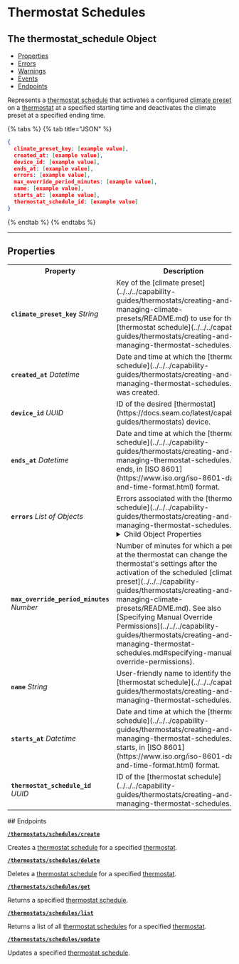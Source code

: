 # Thermostat Schedules

## The thermostat_schedule Object

- [Properties](./#properties)
- [Errors](./#errors)
- [Warnings](./#warnings)
- [Events](./#events)
- [Endpoints](./#endpoints)


Represents a [thermostat schedule](../../../capability-guides/thermostats/creating-and-managing-thermostat-schedules.md) that activates a configured [climate preset](../../../capability-guides/thermostats/creating-and-managing-climate-presets/README.md) on a [thermostat](https://docs.seam.co/latest/capability-guides/thermostats) at a specified starting time and deactivates the climate preset at a specified ending time.

{% tabs %}
{% tab title="JSON" %}
```json
{
  climate_preset_key: [example value],
  created_at: [example value],
  device_id: [example value],
  ends_at: [example value],
  errors: [example value],
  max_override_period_minutes: [example value],
  name: [example value],
  starts_at: [example value],
  thermostat_schedule_id: [example value]
}
```
{% endtab %}
{% endtabs %}

---

## Properties

<table>
<tr><th>Property</th><th>Description</th></tr>
<tr><td><strong><code>climate_preset_key</code></strong> <i>String</i></td>
<td>
Key of the [climate preset](../../../capability-guides/thermostats/creating-and-managing-climate-presets/README.md) to use for the [thermostat schedule](../../../capability-guides/thermostats/creating-and-managing-thermostat-schedules.md).


</td></tr>

<tr><td><strong><code>created_at</code></strong> <i>Datetime</i></td>
<td>
Date and time at which the [thermostat schedule](../../../capability-guides/thermostats/creating-and-managing-thermostat-schedules.md) was created.


</td></tr>

<tr><td><strong><code>device_id</code></strong> <i>UUID</i></td>
<td>
ID of the desired [thermostat](https://docs.seam.co/latest/capability-guides/thermostats) device.


</td></tr>

<tr><td><strong><code>ends_at</code></strong> <i>Datetime</i></td>
<td>
Date and time at which the [thermostat schedule](../../../capability-guides/thermostats/creating-and-managing-thermostat-schedules.md) ends, in [ISO 8601](https://www.iso.org/iso-8601-date-and-time-format.html) format.


</td></tr>

<tr><td><strong><code>errors</code></strong> <i>List</i> <i>of Objects</i></td>
<td>
Errors associated with the [thermostat schedule](../../../capability-guides/thermostats/creating-and-managing-thermostat-schedules.md).

<details>

<summary>Child Object Properties</summary>

- <strong><code>error_code</code></strong> <i>String</i>

  Unique identifier of the type of error. Enables quick recognition and categorization of the issue.



- <strong><code>message</code></strong> <i>String</i>

  Detailed description of the error. Provides insights into the issue and potentially how to rectify it.


</details>


</td></tr>

<tr><td><strong><code>max_override_period_minutes</code></strong> <i>Number</i></td>
<td>
Number of minutes for which a person at the thermostat can change the thermostat's settings after the activation of the scheduled [climate preset](../../../capability-guides/thermostats/creating-and-managing-climate-presets/README.md). See also [Specifying Manual Override Permissions](../../../capability-guides/thermostats/creating-and-managing-thermostat-schedules.md#specifying-manual-override-permissions).


</td></tr>

<tr><td><strong><code>name</code></strong> <i>String</i></td>
<td>
User-friendly name to identify the [thermostat schedule](../../../capability-guides/thermostats/creating-and-managing-thermostat-schedules.md).


</td></tr>

<tr><td><strong><code>starts_at</code></strong> <i>Datetime</i></td>
<td>
Date and time at which the [thermostat schedule](../../../capability-guides/thermostats/creating-and-managing-thermostat-schedules.md) starts, in [ISO 8601](https://www.iso.org/iso-8601-date-and-time-format.html) format.


</td></tr>

<tr><td><strong><code>thermostat_schedule_id</code></strong> <i>UUID</i></td>
<td>
ID of the [thermostat schedule](../../../capability-guides/thermostats/creating-and-managing-thermostat-schedules.md).


</td></tr>

</table>
## Endpoints


[**`/thermostats/schedules/create`**](./create.md)

Creates a [thermostat schedule](../../../capability-guides/thermostats/creating-and-managing-thermostat-schedules.md) for a specified [thermostat](https://docs.seam.co/latest/capability-guides/thermostats).


[**`/thermostats/schedules/delete`**](./delete.md)

Deletes a [thermostat schedule](../../../capability-guides/thermostats/creating-and-managing-thermostat-schedules.md) for a specified [thermostat](https://docs.seam.co/latest/capability-guides/thermostats).


[**`/thermostats/schedules/get`**](./get.md)

Returns a specified [thermostat schedule](../../../capability-guides/thermostats/creating-and-managing-thermostat-schedules.md).


[**`/thermostats/schedules/list`**](./list.md)

Returns a list of all [thermostat schedules](../../../capability-guides/thermostats/creating-and-managing-thermostat-schedules.md) for a specified [thermostat](https://docs.seam.co/latest/capability-guides/thermostats).


[**`/thermostats/schedules/update`**](./update.md)

Updates a specified [thermostat schedule](../../../capability-guides/thermostats/creating-and-managing-thermostat-schedules.md).


